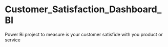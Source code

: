 # Customer_Satisfaction_Dashboard_BI
Power Bi project to measure is your customer satisfide with you product or service
